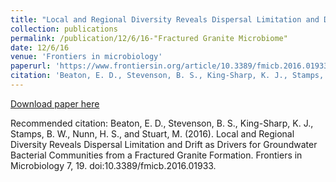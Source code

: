 ```yaml
---
title: "Local and Regional Diversity Reveals Dispersal Limitation and Drift as Drivers for Groundwater Bacterial Communities from a Fractured Granite Formation"
collection: publications
permalink: /publication/12/6/16-"Fractured Granite Microbiome"
date: 12/6/16
venue: 'Frontiers in microbiology'
paperurl: 'https://www.frontiersin.org/article/10.3389/fmicb.2016.01933'
citation: 'Beaton, E. D., Stevenson, B. S., King-Sharp, K. J., Stamps, B. W., Nunn, H. S., and Stuart, M. (2016). Local and Regional Diversity Reveals Dispersal Limitation and Drift as Drivers for Groundwater Bacterial Communities from a Fractured Granite Formation. Frontiers in Microbiology 7, 19. doi:10.3389/fmicb.2016.01933.'
---
```


<a href='https://www.frontiersin.org/article/10.3389/fmicb.2016.01933'>Download paper here</a>

Recommended citation: Beaton, E. D., Stevenson, B. S., King-Sharp, K. J., Stamps, B. W., Nunn, H. S., and Stuart, M. (2016). Local and Regional Diversity Reveals Dispersal Limitation and Drift as Drivers for Groundwater Bacterial Communities from a Fractured Granite Formation. Frontiers in Microbiology 7, 19. doi:10.3389/fmicb.2016.01933.